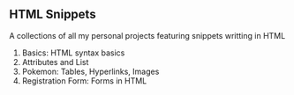 ## HTML Snippets
A collections of all my personal projects featuring snippets writting in HTML

1. Basics: HTML syntax basics
2. Attributes and List
3. Pokemon: Tables, Hyperlinks, Images
4. Registration Form: Forms in HTML
